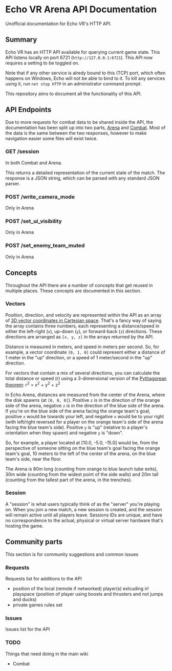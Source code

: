 # Echo VR Arena API Documentation

Unofficial documentation for Echo VR's HTTP API.

## Summary

Echo VR has an HTTP API available for querying current game state. This API
listens locally on port 6721 (`http://127.0.0.1:6721`). This API now requires a setting to be toggled on.

Note that if any other service is alredy bound to this (TCP) port, which often
happens on Windows, Echo will not be able to bind to it. To kill any services
using it, run `net stop HTTP` in an administrator command prompt.

This repository aims to document all the functionality of this API.

## API Endpoints

Due to more requests for combat data to be shared inside the API, the documentation has been split up into two parts, [Arena](/Arena) and [Combat](/Combat). Most of the data is the same between the two responses, however to make navigation easier some files will exist twice.

### GET /session

In both Combat and Arena.

This returns a detailed representation of the current state of the match. The response is a JSON string, which can be parsed with any standard JSON parser.

### POST /write_camera_mode

Only in Arena

### POST /set_ui_visibility

Only in Arena

### POST /set_enemy_team_muted

Only in Arena

## Concepts

Throughout the API there are a number of concepts that get reused in multiple places. These concepts are documented in this section.

### Vectors

Position, direction, and velocity are represented within the API as an array of [3D vector coordinates in Cartesian space](https://en.wikipedia.org/wiki/Euclidean_vector#In_Cartesian_space). That's a fancy way of saying the array contains three numbers, each representing a distance/speed in either the left-right (`x`), up-down (`y`), or forward-back (`z`) directions. These directions are arranged as `[x, y, z]` in the arrays returned by the API.

Distance is measured in meters, and speed in meters per second. So, for example, a vector coordinate `[0, 1, 0]` could represent either a distance of 1 meter in the "up" direction, or a speed of 1 meter/second in the "up" direction.

For vectors that contain a mix of several directions, you can calculate the total distance or speed (r) using a 3-dimensional version of the [Pythagorean theorem](https://en.wikipedia.org/wiki/Pythagorean_theorem): r<sup>2</sup> = x<sup>2</sup> + y<sup>2</sup> + z<sup>2</sup>

In Echo Arena, distances are measured from the center of the Arena, where the disk spawns (at `[0, 0, 0]`). Positive `z` is in the direction of the orange side of the arena, negative `z` is in the direction of the blue side of the arena. If you're on the blue side of the arena facing the orange team's goal, positive `x` would be towards your left, and negative `x` would be to your right (with left/right reversed for a player on the orange team's side of the arena facing the blue team's side). Positive `y` is "up" (relative to a player's orientation when they spawn) and negative `y` is "down".

So, for example, a player located at [10.0, -5.0, -15.0] would be, from the perspective of someone sitting on the blue team's goal facing the orange team's goal, 10 meters to the left of the center of the arena, on the blue team's side, near the floor.

The Arena is 80m long (counting from orange to blue launch tube exits), 30m wide (counting from the widest point of the side walls) and 20m tall (counting from the tallest part of the arena, in the trenches).

### Session

A "session" is what users typically think of as the "server" you're playing on. When you join a new match, a new session is created, and the session will remain active until all players leave. Sessions IDs are unique, and have no correspondence to the actual, physical or virtual server hardware that's hosting the game.

## Community parts

This section is for community suggestions and common issues

### Requests

Requests list for additions to the API

- position of the local (remote if networked) player(s) exlcuding irl playspace (position of player using boosts and thrusters and not jumps and ducks)
- private games rules set

### Issues

Issues list for the API

### TODO

Things that need doing in the main wiki

- Combat
